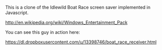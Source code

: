 This is a clone of the Idlewild Boat Race screen saver implemented in Javascript. 

http://en.wikipedia.org/wiki/Windows_Entertainment_Pack

You can see this guy in action here:

https://dl.dropboxusercontent.com/u/13398746/boat_race_receiver.html
